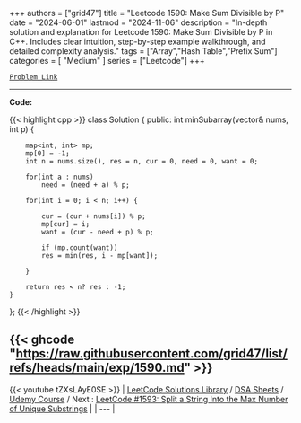 
+++
authors = ["grid47"]
title = "Leetcode 1590: Make Sum Divisible by P"
date = "2024-06-01"
lastmod = "2024-11-06"
description = "In-depth solution and explanation for Leetcode 1590: Make Sum Divisible by P in C++. Includes clear intuition, step-by-step example walkthrough, and detailed complexity analysis."
tags = ["Array","Hash Table","Prefix Sum"]
categories = [
    "Medium"
]
series = ["Leetcode"]
+++



[`Problem Link`](https://leetcode.com/problems/make-sum-divisible-by-p/description/)

---
**Code:**

{{< highlight cpp >}}
class Solution {
public:
    int minSubarray(vector<int>& nums, int p) {

        map<int, int> mp;
        mp[0] = -1;
        int n = nums.size(), res = n, cur = 0, need = 0, want = 0;   
        
        for(int a : nums)
            need = (need + a) % p;

        for(int i = 0; i < n; i++) {

            cur = (cur + nums[i]) % p;
            mp[cur] = i;
            want = (cur - need + p) % p;

            if (mp.count(want))
            res = min(res, i - mp[want]);

        }

        return res < n? res : -1;
    }

};
{{< /highlight >}}

{{< ghcode "https://raw.githubusercontent.com/grid47/list/refs/heads/main/exp/1590.md" >}}
---
{{< youtube tZXsLAyE0SE >}}
| [LeetCode Solutions Library](https://grid47.xyz/leetcode/) / [DSA Sheets](https://grid47.xyz/sheets/) / [Udemy Course](https://grid47.xyz/courses/) / Next : [LeetCode #1593: Split a String Into the Max Number of Unique Substrings](https://grid47.xyz/posts/leetcode-1593-split-a-string-into-the-max-number-of-unique-substrings-solution/) |
| --- |
